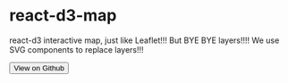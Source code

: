 # react-d3-map

react-d3 interactive map, just like Leaflet!!! But BYE BYE layers!!!! We use SVG components to replace layers!!!

<a href="http://github.com/react-d3/react-d3-map">
  <button type="button" class="btn btn-default">View on Github</button>
</a>
